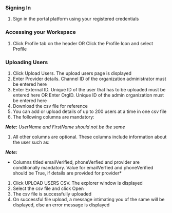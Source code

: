 ### Signing In

1. Sign in the portal platform using your registered credentials

### Accessing your Workspace

1. Click Profile tab on the header
			OR
Click the Profile Icon and select Profile

### Uploading Users

1. Click Upload Users. The upload users page is displayed
        	<Image>
1. Enter Provider details. Channel ID of the organization administrator must be entered here
1. Enter External ID. Unique ID of the user that has to be uploaded must be entered here
  			OR
  Enter OrgID. Unique ID of the admin organization must be entered here
1. Download the csv file for reference
1. You can add or upload details of up to 200 users at a time in one csv file
1. The following columns are mandatory:

***Note:***
*UserName and FirstName should not be the same*

1. All other columns are optional. These columns include information about the user such as:

***Note:***
* Columns titled emailVerified, phoneVerfied and provider are conditionally mandatory. Value for emailVerfied and phoneVerified should be True, if details are provided for provider*

1. Click UPLOAD USERS CSV. The explorer window is displayed
1. Select the csv file and click Open
1. The csv file is successfully uploaded
1. On successful file upload, a message intimating you of the same will be displayed, else an error message is displayed



